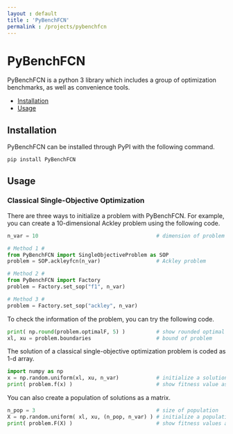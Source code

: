 ```yaml
---
layout : default
title : 'PyBenchFCN'
permalink : /projects/pybenchfcn
---
```


# PyBenchFCN

PyBenchFCN is a python 3 library which includes a group of optimization benchmarks, as well as convenience tools.

- [Installation](#installation)
- [Usage](#usage)

## Installation

PyBenchFCN can be installed through PyPI with the following command.

```
pip install PyBenchFCN
```

## Usage

### Classical Single-Objective Optimization

There are three ways to initialize a problem with PyBenchFCN. For example, you can create a 10-dimensional Ackley problem using the following code.

```python
n_var = 10                                      # dimension of problem

# Method 1 #
from PyBenchFCN import SingleObjectiveProblem as SOP
problem = SOP.ackleyfcn(n_var)                  # Ackley problem

# Method 2 #
from PyBenchFCN import Factory
problem = Factory.set_sop("f1", n_var)

# Method 3 #
problem = Factory.set_sop("ackley", n_var)
```

To check the information of the problem, you can try the following code.

```python
print( np.round(problem.optimalF, 5) )          # show rounded optimal value
xl, xu = problem.boundaries                     # bound of problem
```

The solution of a classical single-objective optimization problem is coded as 1-d array.

```python
import numpy as np
x = np.random.uniform(xl, xu, n_var)            # initialize a solution
print( problem.f(x) )                           # show fitness value as scalar
```

You can also create a population of solutions as a matrix.

```python
n_pop = 3                                       # size of population
X = np.random.uniform( xl, xu, (n_pop, n_var) ) # initialize a population
print( problem.F(X) )                           # show fitness values as 1d-array
```
